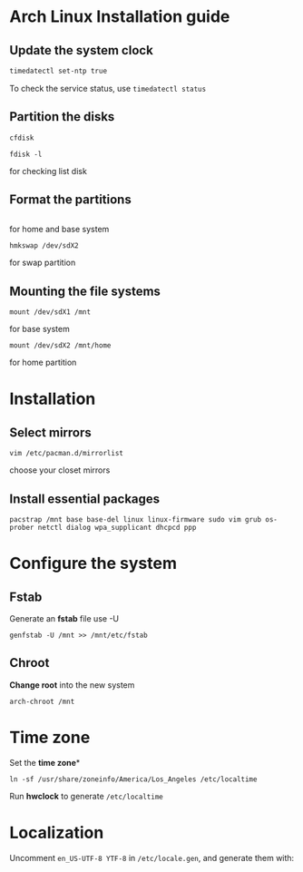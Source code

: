 # Arch Linux Installation guide
## Update the system clock
```bash
timedatectl set-ntp true
```
To check the service status, use 
```timedatectl status```
## Partition the disks
```bash
cfdisk
```
```
fdisk -l
``` 
for checking list disk
## Format the partitions
```mkfs.ext4 /dev/sdX1
```
for home and base system
```
hmkswap /dev/sdX2 
```
for swap partition

## Mounting the file systems
```
mount /dev/sdX1 /mnt 
```
for base system
```
mount /dev/sdX2 /mnt/home
```
for home partition
# Installation
## Select mirrors
```
vim /etc/pacman.d/mirrorlist
```
choose your closet mirrors
## Install essential packages
```
pacstrap /mnt base base-del linux linux-firmware sudo vim grub os-prober netctl dialog wpa_supplicant dhcpcd ppp
```
# Configure the system
## Fstab 
Generate an **fstab** file use -U 
```
genfstab -U /mnt >> /mnt/etc/fstab
```
## Chroot
**Change root** into the new system
```
arch-chroot /mnt
```
# Time zone 
Set the **time zone***
```
ln -sf /usr/share/zoneinfo/America/Los_Angeles /etc/localtime
```
Run **hwclock** to generate ```/etc/localtime```
# Localization
Uncomment ```en_US-UTF-8 YTF-8``` in ```/etc/locale.gen```, and generate them with:
```locale-gen
```







